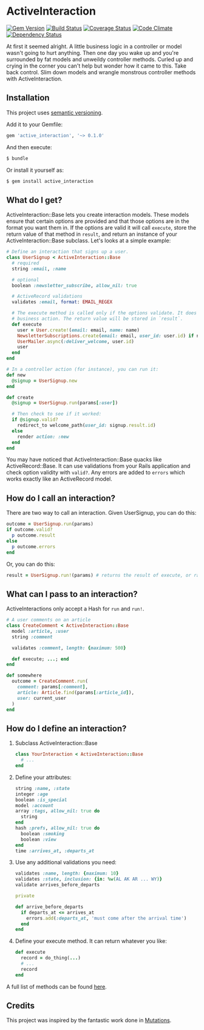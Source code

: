 # ActiveInteraction

[![Gem Version][]](https://badge.fury.io/rb/active_interaction)
[![Build Status][]](https://travis-ci.org/orgsync/active_interaction)
[![Coverage Status][]](https://coveralls.io/r/orgsync/active_interaction)
[![Code Climate][]](https://codeclimate.com/github/orgsync/active_interaction)
[![Dependency Status][]](https://gemnasium.com/orgsync/active_interaction)

At first it seemed alright. A little business logic in a controller or model
wasn't going to hurt anything. Then one day you wake up and you're surrounded
by fat models and unweildy controller methods. Curled up and crying in the
corner you can't help but wonder how it came to this. Take back control. Slim
down models and wrangle monstrous controller methods with ActiveInteraction.

## Installation

This project uses [semantic versioning][].

Add it to your Gemfile:

~~~ rb
gem 'active_interaction', '~> 0.1.0'
~~~

And then execute:

~~~ sh
$ bundle
~~~

Or install it yourself as:

~~~ rb
$ gem install active_interaction
~~~

## What do I get?

ActiveInteraction::Base lets you create interaction models. These models ensure
that certain options are provided and that those options are in the format you
want them in. If the options are valid it will call `execute`, store the return
value of that method in `result`, and return an instance of your ActiveInteraction::Base
subclass. Let's looks at a simple example:

~~~ rb
# Define an interaction that signs up a user.
class UserSignup < ActiveInteraction::Base
  # required
  string :email, :name

  # optional
  boolean :newsletter_subscribe, allow_nil: true

  # ActiveRecord validations
  validates :email, format: EMAIL_REGEX

  # The execute method is called only if the options validate. It does your
  # business action. The return value will be stored in `result`.
  def execute
    user = User.create!(email: email, name: name)
    NewsletterSubscriptions.create(email: email, user_id: user.id) if newsletter_subscribe
    UserMailer.async(:deliver_welcome, user.id)
    user
  end
end

# In a controller action (for instance), you can run it:
def new
  @signup = UserSignup.new
end

def create
  @signup = UserSignup.run(params[:user])

  # Then check to see if it worked:
  if @signup.valid?
    redirect_to welcome_path(user_id: signup.result.id)
  else
    render action: :new
  end
end
~~~

You may have noticed that ActiveInteraction::Base quacks like ActiveRecord::Base.
It can use validations from your Rails application and check option validity with
`valid?`. Any errors are added to `errors` which works exactly like an ActiveRecord
model.

## How do I call an interaction?

There are two way to call an interaction. Given UserSignup, you can do this:

~~~ rb
outcome = UserSignup.run(params)
if outcome.valid?
  p outcome.result
else
  p outcome.errors
end
~~~

Or, you can do this:

~~~ rb
result = UserSignup.run!(params) # returns the result of execute, or raises ActiveInteraction::InteractionInvalid
~~~

## What can I pass to an interaction?

ActiveInteractions only accept a Hash for `run` and `run!`.

~~~ rb
# A user comments on an article
class CreateComment < ActiveInteraction::Base
  model :article, :user
  string :comment

  validates :comment, length: {maximum: 500}

  def execute; ...; end
end

def somewhere
  outcome = CreateComment.run(
    comment: params[:comment],
    article: Article.find(params[:article_id]),
    user: current_user
  )
end
~~~

## How do I define an interaction?

1. Subclass ActiveInteraction::Base

    ~~~ rb
    class YourInteraction < ActiveInteraction::Base
      # ...
    end
    ~~~

2. Define your attributes:

    ~~~ rb
    string :name, :state
    integer :age
    boolean :is_special
    model :account
    array :tags, allow_nil: true do
      string
    end
    hash :prefs, allow_nil: true do
      boolean :smoking
      boolean :view
    end
    time :arrives_at, :departs_at
    ~~~

3. Use any additional validations you need:

    ~~~ rb
    validates :name, length: {maximum: 10}
    validates :state, inclusion: {in: %w(AL AK AR ... WY)}
    validate arrives_before_departs

    private

    def arrive_before_departs
      if departs_at <= arrives_at
        errors.add(:departs_at, 'must come after the arrival time')
      end
    end
    ~~~

4. Define your execute method. It can return whatever you like:

    ~~~ rb
    def execute
      record = do_thing(...)
      # ...
      record
    end
    ~~~

A full list of methods can be found [here](http://www.rubydoc.info/github/orgsync/active_interaction/master/ActiveInteraction/Base).

## Credits

This project was inspired by the fantastic work done in [Mutations][].

[build status]: https://travis-ci.org/orgsync/active_interaction.png
[code climate]: https://codeclimate.com/github/orgsync/active_interaction.png
[coverage status]: https://coveralls.io/repos/orgsync/active_interaction/badge.png
[dependency status]: https://gemnasium.com/orgsync/active_interaction.png
[gem version]: https://badge.fury.io/rb/active_interaction.png
[mutations]: https://github.com/cypriss/mutations
[semantic versioning]: http://semver.org
